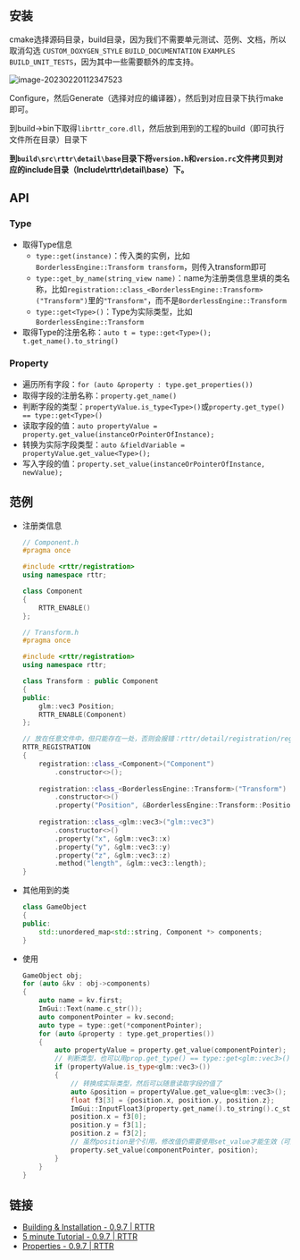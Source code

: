 ## 安装

cmake选择源码目录，build目录，因为我们不需要单元测试、范例、文档，所以取消勾选 `CUSTOM_DOXYGEN_STYLE` `BUILD_DOCUMENTATION` `EXAMPLES` `BUILD_UNIT_TESTS`，因为其中一些需要额外的库支持。

![image-20230220112347523](https://fastly.jsdelivr.net/gh/YuzikiRain/ImageBed/img/image-20230220112347523.png)

Configure，然后Generate（选择对应的编译器），然后到对应目录下执行make即可。

到build->bin下取得`librttr_core.dll`，然后放到用到的工程的build（即可执行文件所在目录）目录下

**到`build\src\rttr\detail\base`目录下将`version.h`和`version.rc`文件拷贝到对应的include目录（Include\rttr\detail\base）下。**

## API

### Type

- 取得Type信息
    - `type::get(instance)`：传入类的实例，比如`BorderlessEngine::Transform transform`，则传入transform即可
    - `type::get_by_name(string_view name)`：name为注册类信息里填的类名称，比如`registration::class_<BorderlessEngine::Transform>("Transform")`里的`"Transform"`，而不是`BorderlessEngine::Transform`
    - `type::get<Type>()`：Type为实际类型，比如`BorderlessEngine::Transform`
- 取得Type的注册名称：`auto t = type::get<Type>(); t.get_name().to_string()`

### Property

- 遍历所有字段：`for (auto &property : type.get_properties())`
- 取得字段的注册名称：`property.get_name()`
- 判断字段的类型：`propertyValue.is_type<Type>()`或`property.get_type() == type::get<Type>()`
- 读取字段的值：`auto propertyValue = property.get_value(instanceOrPointerOfInstance);`
- 转换为实际字段类型：`auto &fieldVariable = propertyValue.get_value<Type>();`
- 写入字段的值：`property.set_value(instanceOrPointerOfInstance, newValue);`

## 范例

- 注册类信息

    ``` c++
    // Component.h
    #pragma once
    
    #include <rttr/registration>
    using namespace rttr;
    
    class Component
    {
    	RTTR_ENABLE()
    };
    ```

    ``` c++
    // Transform.h
    #pragma once
    
    #include <rttr/registration>
    using namespace rttr;
    
    class Transform : public Component
    {
    public:
    	glm::vec3 Position;
        RTTR_ENABLE(Component)
    };
    ```

    ``` c++
    // 放在任意文件中，但只能存在一处，否则会报错：rttr/detail/registration/registration_impl.h:292:12: error: redefinition of 'struct {anonymous}::rttr__auto__register__'
    RTTR_REGISTRATION
    {
    	registration::class_<Component>("Component")
    		.constructor<>();
    		
    	registration::class_<BorderlessEngine::Transform>("Transform")
    		.constructor<>()
    		.property("Position", &BorderlessEngine::Transform::Position);
        
        registration::class_<glm::vec3>("glm::vec3")
    		.constructor<>()
    		.property("x", &glm::vec3::x)
    		.property("y", &glm::vec3::y)
    		.property("z", &glm::vec3::z)
    		.method("length", &glm::vec3::length);
    }
    ```

- 其他用到的类

    ``` c++
    class GameObject
    {
    public:
        std::unordered_map<std::string, Component *> components;
    }
    ```

- 使用

    ``` c++
    GameObject obj;
    for (auto &kv : obj->components)
    {
        auto name = kv.first;
        ImGui::Text(name.c_str());
        auto componentPointer = kv.second;
        auto type = type::get(*componentPointer);
        for (auto &property : type.get_properties())
        {
            auto propertyValue = property.get_value(componentPointer);
            // 判断类型，也可以用prop.get_type() == type::get<glm::vec3>()
            if (propertyValue.is_type<glm::vec3>())
            {
                // 转换成实际类型，然后可以随意读取字段的值了
                auto &position = propertyValue.get_value<glm::vec3>();
                float f3[3] = {position.x, position.y, position.z};
                ImGui::InputFloat3(property.get_name().to_string().c_str(), f3);
                position.x = f3[0];
                position.y = f3[1];
                position.z = f3[2];
                // 虽然position是个引用，修改值仍需要使用set_value才能生效（可能position只是字段的拷贝）
                property.set_value(componentPointer, position);
            }
        }
    }
    ```

## 链接

- [Building & Installation - 0.9.7 | RTTR](https://www.rttr.org/doc/master/building_install_page.html)
- [5 minute Tutorial - 0.9.7 | RTTR](https://www.rttr.org/doc/master/five_minute_tutorial_page.html)
- [Properties - 0.9.7 | RTTR](https://www.rttr.org/doc/master/register_properties_page.html)
